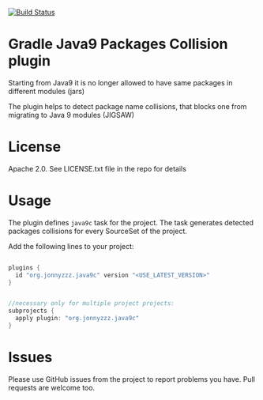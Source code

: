 [![Build Status](https://travis-ci.org/jonnyzzz/gradle-java9c.svg?branch=master)](https://travis-ci.org/jonnyzzz/gradle-java9c)

Gradle Java9 Packages Collision plugin
======================================

Starting from Java9 it is no longer allowed to have same 
packages in different modules (jars) 

The plugin helps to detect package name collisions, that blocks one from 
migrating to Java 9 modules (JIGSAW)


License
=======

Apache 2.0. See LICENSE.txt file in the repo for details


Usage
=====

The plugin defines `java9c` task for the project. The task generates detected
packages collisions for every SourceSet of the project.

Add the following lines to your project:
```gradle

plugins {
  id "org.jonnyzzz.java9c" version "<USE_LATEST_VERSION>"
}


//necessary only for multiple project projects:
subprojects {
  apply plugin: "org.jonnyzzz.java9c"
}

```


Issues
======

Please use GitHub issues from the project to report problems you have. Pull requests are welcome too.



